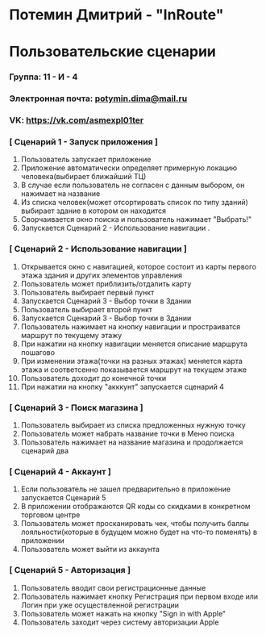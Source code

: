 # Потемин Дмитрий - "InRoute"
# Пользовательские сценарии

### Группа: 11 - И - 4
### Электронная почта: potymin.dima@mail.ru
### VK: https://vk.com/asmexpl01ter


### [ Сценарий 1 - Запуск приложения ]

1. Пользователь запускает приложение
2. Приложение автоматически определяет примерную локацию человека(выбирает ближайший ТЦ)
3. В случае если пользователь не согласен с данным выбором, он нажимает на название
4. Из списка человек(может отсортировать список по типу зданий) выбирает здание в котором он находится
5. Сворчаивается окно поиска и пользователь нажимает "Выбрать!"
6. Запускается Сценарий 2 - Использование навигации .

### [ Сценарий 2 - Использование навигации ]

1. Открывается окно с навигацией, которое состоит из карты первого этажа здания и других элементов управления
2. Пользователь может приблизить/отдалить карту
3. Пользователь выбирает первый пункт
4. Запускается Сценарий 3 - Выбор точки в Здании
5. Пользователь выбирает второй пункт
6. Запускается Сценарий 3 - Выбор точки в Здании
7. Пользователь нажимает на кнопку навигации и простраиватся маршрут по текущему этажу
8. При нажатии на кнопку навигации меняется описание маршрута пошагово
9. При изменении этажа(точки на разных этажах) меняется карта этажа и соответсенно показывается маршрут на текущем этаже
10. Пользователь доходит до конечной точки
11. При нажатии на кнопку "акккунт" запускается сценарий 4

### [ Сценарий 3 - Поиск магазина ]

1. Пользователь выбирает из списка предложенных нужную точку
2. Пользователь может набрать название точки в Меню поиска
3. Пользователь нажимает на название магазина и продолжается сценарий два

### [ Сценарий 4 - Аккаунт ]

1. Если пользователь не зашел предварительно в приложение запускается Сценарий 5
2. В приложении отображаются QR коды со скидками в конкретном торговом центре
3. Пользователь может просканировать чек, чтобы получить баллы лояльности(которые в будущем можно будет на что-то поменять) в приложении
4. Пользователь может выйти из аккаунта

### [ Сценарий 5 - Авторизация ]

1. Пользователь вводит свои регистрационные данные
2. Пользователь нажимает кнопку Регистрация при первом входе или Логин при уже осуществленной регистрации
3. Пользователь может нажать на кнопку "Sign in with Apple"
4. Пользователь заходит через систему авторизации Apple
